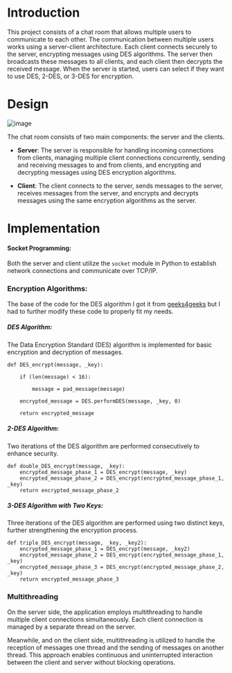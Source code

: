 
# Introduction

This project consists of a chat room that allows multiple users to communicate to each other.
The communication between multiple users works using a server-client architecture. Each client connects securely to the server, encrypting messages using DES algorithms. The server then broadcasts these messages to all clients, and each client then decrypts the received message. When the server is started, users can select if they want to use DES, 2-DES, or 3-DES for encryption.

# Design

![image](https://github.com/PauloWgDev/NTUST-UPTP---Study-Notes/assets/133529935/d7d1142b-6df9-48e1-bafb-7e105fa4d799)


The chat room consists of two main components: the server and the clients.

- **Server**: The server is responsible for handling incoming connections from clients, managing multiple client connections concurrently, sending and receiving messages to and from clients, and encrypting and decrypting messages using DES encryption algorithms.
    
- **Client**: The client connects to the server, sends messages to the server, receives messages from the server, and encrypts and decrypts messages using the same encryption algorithms as the server.

# Implementation
#### **Socket Programming**:

Both the server and client utilize the `socket` module in Python to establish network connections and communicate over TCP/IP.    
### Encryption Algorithms:

The base of the code for the DES algorithm I got it from [geeks4geeks](https://www.geeksforgeeks.org/data-encryption-standard-des-set-1/) but I had to further modify these code to properly fit my needs.


 ##### **DES Algorithm**: 
 The Data Encryption Standard (DES) algorithm is implemented for basic encryption and decryption of messages.
 
```
def DES_encrypt(message, _key):

    if (len(message) < 16):

        message = pad_message(message)

    encrypted_message = DES.performDES(message, _key, 0)

    return encrypted_message
```
  
  
##### **2-DES Algorithm**: 
Two iterations of the DES algorithm are performed consecutively to enhance security.

```
def double_DES_encrypt(message, _key):
    encrypted_message_phase_1 = DES_encrypt(message, _key)
    encrypted_message_phase_2 = DES_encrypt(encrypted_message_phase_1, _key)
    return encrypted_message_phase_2
```

##### **3-DES Algorithm with Two Keys**: 
Three iterations of the DES algorithm are performed using two distinct keys, further strengthening the encryption process.

```
def triple_DES_encrypt(message, _key, _key2):
    encrypted_message_phase_1 = DES_encrypt(message, _key2)
    encrypted_message_phase_2 = DES_encrypt(encrypted_message_phase_1, _key)
    encrypted_message_phase_3 = DES_encrypt(encrypted_message_phase_2, _key)
    return encrypted_message_phase_3
```



### Multithreading

On the server side, the application employs multithreading to handle multiple client connections simultaneously. Each client connection is managed by a separate thread on the server.

Meanwhile, and on the client side, multithreading is utilized to handle the reception of messages one thread and the sending of messages on another thread. This approach enables continuous and uninterrupted interaction between the client and server without blocking operations.
